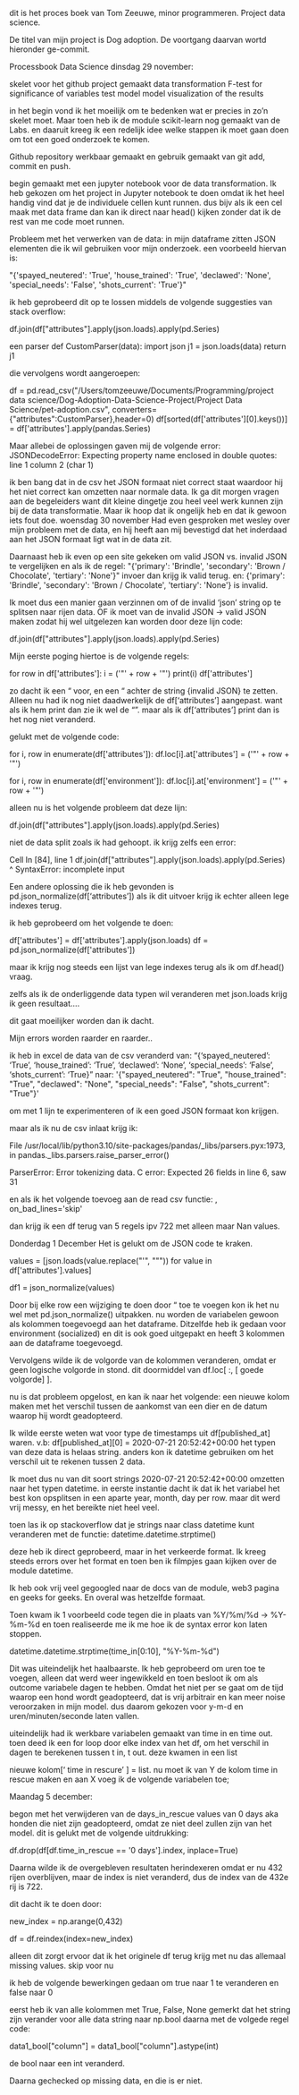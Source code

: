 dit is het proces boek van Tom Zeeuwe, minor programmeren.
Project data science.

De titel van mijn project is Dog adoption.
De voortgang daarvan wortd hieronder ge-commit.

Processbook Data Science
dinsdag 29 november:

skelet voor het github project gemaakt
data transformation
F-test for significance of variables
test model
model
visualization of the results

in het begin vond ik het moeilijk om te bedenken wat er precies in zo’n skelet moet. Maar toen heb ik de module scikit-learn nog gemaakt van de Labs. en daaruit kreeg ik een redelijk idee welke stappen ik moet gaan doen om tot een goed onderzoek te komen. 

Github repository  werkbaar gemaakt en gebruik gemaakt van git add, commit en push. 

begin gemaakt met een jupyter notebook voor de data transformation.
Ik heb gekozen om het project in Jupyter notebook te doen omdat ik het
heel handig vind dat je de individuele cellen kunt runnen. dus bijv als ik een
cel maak met data frame dan kan ik direct naar head() kijken zonder dat ik
de rest van me code moet runnen. 

Probleem met het verwerken van de data: in mijn dataframe zitten JSON elementen die ik wil gebruiken voor mijn onderzoek. een voorbeeld hiervan is: 

"{'spayed_neutered': 'True', 'house_trained': 'True', 'declawed': 'None', 'special_needs': 'False', 'shots_current': 'True'}"

ik heb geprobeerd dit op te lossen middels de volgende suggesties van stack overflow:


df.join(df["attributes"].apply(json.loads).apply(pd.Series)


een parser
def CustomParser(data):
   import json
   j1 = json.loads(data)
   return j1

die vervolgens wordt aangeroepen:

df = pd.read_csv("/Users/tomzeeuwe/Documents/Programming/project data science/Dog-Adoption-Data-Science-Project/Project Data Science/pet-adoption.csv", converters={"attributes":CustomParser},header=0)
df[sorted(df['attributes'][0].keys())] = df['attributes'].apply(pandas.Series)

Maar allebei de oplossingen gaven mij de volgende error:
JSONDecodeError: Expecting property name enclosed in double quotes: line 1 column 2 (char 1)

ik ben bang dat in de csv het JSON formaat niet correct staat waardoor hij het niet correct kan omzetten naar normale data. Ik ga dit morgen vragen aan de begeleiders want dit kleine dingetje zou heel veel werk kunnen zijn bij de data transformatie. 
Maar ik hoop dat ik ongelijk heb en dat ik gewoon iets fout doe.
woensdag 30 november
Had even gesproken met wesley over mijn probleem met de data, en hij heeft aan mij bevestigd dat het inderdaad aan het JSON formaat ligt wat in de data zit. 

Daarnaast heb ik even op een site gekeken om valid JSON vs. invalid JSON te vergelijken en als ik de regel:
"{'primary': 'Brindle', 'secondary': 'Brown / Chocolate', 'tertiary': 'None'}" invoer dan krijg ik valid terug.
en:
{'primary': 'Brindle', 'secondary': 'Brown / Chocolate', 'tertiary': 'None'}
is invalid. 

Ik moet dus een manier gaan verzinnen om of de invalid ‘json’ string op te splitsen naar rijen data. 
OF
ik moet van de invalid JSON -> valid JSON maken zodat hij wel uitgelezen kan worden door deze lijn code:

df.join(df["attributes"].apply(json.loads).apply(pd.Series)


Mijn eerste poging hiertoe is de volgende regels:

for row in df['attributes']:
   i = ('"' + row + '"')
   print(i)
df['attributes']

zo dacht ik een “ voor, en een “ achter de string {invalid JSON} te zetten. Alleen nu had ik nog niet daadwerkelijk de df[‘attributes’] aangepast. want als ik hem print dan zie ik wel de “”. maar als ik df[‘attributes’] print dan is het nog niet veranderd. 

gelukt met de volgende code:

for i, row in enumerate(df['attributes']):
   df.loc[i].at['attributes'] = ('"' + row + '"')
 
for i, row in enumerate(df['environment']):
   df.loc[i].at['environment'] = ('"' + row + '"')

alleen nu is het volgende probleem dat deze lijn:

df.join(df["attributes"].apply(json.loads).apply(pd.Series)

niet de data split zoals ik had gehoopt. 
ik krijg zelfs een error: 

 Cell In [84], line 1
    df.join(df["attributes"].apply(json.loads).apply(pd.Series)
                                                               ^
SyntaxError: incomplete input

Een andere oplossing die ik heb gevonden is pd.json_normalize(df[‘attributes’])
als ik dit uitvoer krijg ik echter alleen lege indexes terug. 

ik heb geprobeerd om het volgende te doen:

df['attributes'] = df['attributes'].apply(json.loads)
df = pd.json_normalize(df['attributes'])

maar ik krijg nog steeds een lijst van lege indexes terug als ik om df.head() vraag. 



zelfs als ik de onderliggende data typen wil veranderen met json.loads krijg ik geen resultaat….

dit gaat moeilijker worden dan ik dacht.

Mijn errors worden raarder en raarder.. 

ik heb in excel de data van de csv veranderd
 van:
“{‘spayed_neutered’: ‘True’, ‘house_trained’: ‘True’, ‘declawed’: ‘None’, ‘special_needs’: ‘False’, ‘shots_current’: ‘True}”
naar:
'{"spayed_neutered": "True", "house_trained": "True", "declawed": "None", "special_needs": "False", "shots_current": "True"}'

om met 1 lijn te experimenteren of ik een goed JSON formaat kon krijgen. 

maar als ik nu de csv inlaat krijg ik:

File /usr/local/lib/python3.10/site-packages/pandas/_libs/parsers.pyx:1973, in pandas._libs.parsers.raise_parser_error()

ParserError: Error tokenizing data. C error: Expected 26 fields in line 6, saw 31

en als ik het volgende toevoeg aan de read csv functie: , on_bad_lines='skip'

dan krijg ik een df terug van 5 regels ipv 722 met alleen maar Nan values.


Donderdag 1 December
Het is gelukt om de JSON code te kraken.

values = [json.loads(value.replace("'", "\"")) for value in df['attributes'].values]
 
df1 = json_normalize(values)

Door bij elke row een wijziging te doen door “ toe te voegen kon ik het nu wel met pd.json_normalize() uitpakken. nu worden de variabelen gewoon als kolommen toegevoegd aan het dataframe. Ditzelfde heb ik gedaan voor environment (socialized) en dit is ook goed uitgepakt en heeft 3 kolommen aan de dataframe toegevoegd. 

Vervolgens wilde ik de volgorde van de kolommen veranderen, omdat er geen logische volgorde in stond. dit doormiddel van df.loc[ :, [ goede volgorde] ].

nu is dat probleem opgelost, en kan ik naar het volgende: een nieuwe kolom maken met het verschil tussen de aankomst van een dier en de datum waarop hij wordt geadopteerd. 

Ik wilde eerste weten wat voor type de timestamps uit df[published_at] waren.
v.b: df[published_at][0] = 2020-07-21 20:52:42+00:00
het typen van deze data is helaas string. anders kon ik datetime gebruiken om het verschil uit te rekenen tussen 2 data. 

Ik moet dus nu van dit soort strings 2020-07-21 20:52:42+00:00 omzetten naar het typen datetime. 
in eerste instantie dacht ik dat ik het variabel het best kon opsplitsen in een aparte year, month, day per row. maar dit werd vrij messy, en het bereikte niet heel veel. 

toen las ik op stackoverflow dat je strings naar class datetime kunt veranderen met de functie: datetime.datetime.strptime() 

deze heb ik direct geprobeerd, maar in het verkeerde format. 
Ik kreeg steeds errors over het format en toen ben ik filmpjes gaan kijken over de module datetime. 

Ik heb ook vrij veel gegoogled naar de docs van de module, web3 pagina en geeks for geeks. En overal was hetzelfde formaat. 

Toen kwam ik 1 voorbeeld code tegen die in plaats van %Y/%m/%d -> %Y-%m-%d
en toen realiseerde me ik me hoe ik de syntax error kon laten stoppen. 

datetime.datetime.strptime(time_in[0:10], "%Y-%m-%d")

Dit was uiteindelijk het haalbaarste. Ik heb geprobeerd om uren toe te voegen, alleen dat werd weer ingewikkeld en toen besloot ik om als outcome variabele dagen te hebben. Omdat het niet per se gaat om de tijd waarop een hond wordt geadopteerd, dat is vrij arbitrair en kan meer noise veroorzaken in mijn model. dus daarom gekozen voor y-m-d en uren/minuten/seconde laten vallen. 

uiteindelijk had ik werkbare variabelen gemaakt van time in en time out. 
toen deed ik een for loop door elke index van het df,
om het verschil in dagen te berekenen tussen t in, t out.
deze kwamen in een list

nieuwe kolom[‘ time in rescure’ ] = list. 
nu moet ik van Y de kolom time in rescue maken
en aan X voeg ik de volgende variabelen toe;


Maandag 5 december:

begon met het verwijderen van de days_in_rescue values van 0 days aka honden die niet zijn geadopteerd, omdat ze niet deel zullen zijn van het model. dit is gelukt met de volgende uitdrukking: 

df.drop(df[df.time_in_rescue == '0 days'].index, inplace=True)

Daarna wilde ik de overgebleven resultaten herindexeren omdat er nu 432 rijen overblijven, maar de index is niet veranderd, dus de index van de 432e rij is 722. 

dit dacht ik te doen door:

new_index = np.arange(0,432)

df = df.reindex(index=new_index)

alleen dit zorgt ervoor dat ik het originele df terug krijg met nu das allemaal missing values. 
skip voor nu

ik heb de volgende bewerkingen gedaan om true naar 1 te veranderen en false naar 0

eerst heb ik van alle kolommen met True, False, None gemerkt dat het string zijn
verander voor alle data string naar np.bool
daarna met de volgede regel code:

data1_bool["column"] = data1_bool["column"].astype(int)

de bool naar een int veranderd.

Daarna gechecked op missing data, en die is er niet. 